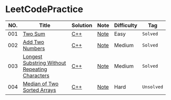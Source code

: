 # LeetCodePractice

NO.|Title|Solution|Note|Difficulty|Tag|
|---|-----|--------|----|----------|---|
|001|[Two Sum](https://leetcode.com/problems/two-sum)|[C++](001.%20Two%20Sum/Solution.cpp)|[Note](001.%20Two%20Sum)|Easy|`Solved`|
|002|[Add Two Numbers](https://leetcode.com/problems/add-two-numbers)|[C++](001.%20Add%20Two%20Numbers/solution.h)|[Note](001.%20Add%20Two%20Numbers)|Medium|`Solved`|
|003|[Longest Substring Without Repeating Characters](https://leetcode.com/problems/longest-substring-without-repeating-characters)|[C++](002.%20Longest%20Substring%20Without%20Repeating%20Characters/solution.h)|[Note](003.%20Longest%20Substring%20Without%20Repeating%20Characters)|Medium|`Solved`|
|004|[Median of Two Sorted Arrays](https://leetcode.com/problems/median-of-two-sorted-arrays)|[C++](004.%20Median%20of%20Two%20Sorted%20Arrays/solution.h)|[Note](004.%20Median%20of%20Two%20Sorted%20Arrays)|Hard|`Unsolved`|
